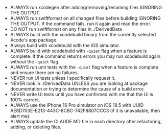 - ALWAYS run xcodegen after adding/removing/renaming files IGNORING THE OUTPUT.
- ALWAYS run swiftformat on all changed files before building IGNORING THE OUTPUT. If the command fails, run it again and read the error.
- DO NOT run swiftformat on any files in ./DerivedData
- ALWAYS build with the xcodebuild binary from the currently selected Xcode's app package.
- Always build with xcodebuild with the iOS simulator.
- ALWAYS build with xcodebuild with `-quiet` flag when a feature is complete. If the command returns errors you may run xcodebuild again without the `-quiet` flag.
- ALWAYS run unit tests with the `-quiet` flag when a feature is complete and ensure there are no failures.
- NEVER run UI tests unless I specifically request it.
- NEVER look in ./DerivedData UNLESS you are looking at package documentation or trying to determine the cause of a build error.
- NEVER write UI tests until you have confirmed with me that the UI is 100% correct.
- ALWAYS use the iPhone 16 Pro simulator on iOS 18.5 with UUID AE8D703E-E213-443C-8CBC-742F8807CCC3 (if it is unavailable, then alert me).
- ALWAYS update the CLAUDE.MD file in each directory after refactoring, adding, or deleting files.